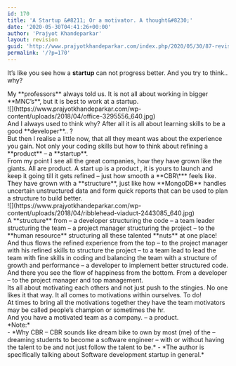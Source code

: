 ```yaml
---
id: 170
title: 'A Startup &#8211; Or a motivator. A thought&#8230;'
date: '2020-05-30T04:41:26+00:00'
author: 'Prajyot Khandeparkar'
layout: revision
guid: 'http://www.prajyotkhandeparkar.com/index.php/2020/05/30/87-revision-v1/'
permalink: '/?p=170'
---
```


It’s like you see how a **startup** can not progress better. And you try to think.. why?

<div><div>My **professors** always told us. It is not all about working in bigger **MNC’s**, but it is best to work at a startup.</div></div><div>![](https://www.prajyotkhandeparkar.com/wp-content/uploads/2018/04/office-3295556_640.jpg)</div><div></div><div></div><div></div>And I always used to think why? After all it is all about learning skills to be a good **developer**.. ?

<div></div><div></div>But then I realise a little now, that all they meant was about the experience you gain. Not only your coding skills but how to think about refining a **product** – a **startup**.

<div></div><div></div>From my point I see all the great companies, how they have grown like the giants. All are product. A start up is a product , it is yours to launch and keep it going till it gets refined – just how smooth a **CBR\*** feels like.

<div></div><div></div>They have grown with a **structure**, just like how **MongoDB** handles uncertain unstructured data and form quick reports that can be used to plan a structure to build better.

<div></div><div></div><div></div><div>![](https://www.prajyotkhandeparkar.com/wp-content/uploads/2018/04/ribblehead-viaduct-2443085_640.jpg)</div><div></div><div></div>A **structure** from – a developer structuring the code – a team leader structuring the team – a project manager structuring the project – to the **human resource** structuring all these talented **nuts** at one place!

<div></div><div></div>And thus flows the refined experience from the top – to the project manager with his refined skills to structure the project – to a team lead to lead the team with fine skills in coding and balancing the team with a structure of growth and performance – a developer to implement better structured code.

<div></div><div></div>And there you see the flow of happiness from the bottom. From a developer – to the project manager and top management.

<div></div><div></div>Its all about motivating each others and not just push to the stingies. No one likes it that way. It all comes to motivations within ourselves. To do!

<div></div><div></div>At times to bring all the motivations together they have the team motivators may be called people’s champion or sometimes the hr.

<div></div>And you have a motivated team as a company. – a product.

<div></div><div></div><div>*Note:* </div>- *Why CBR – CBR sounds like dream bike to own by most (me) of the – dreaming students to become a software engineer – with or without having the talent to be and not just follow the talent to be.*
- *The author is specifically talking about Software development startup in general.*